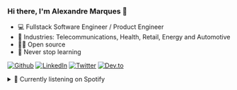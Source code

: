 ### Hi there, I'm Alexandre Marques 👋

- 💻 Fullstack Software Engineer / Product Engineer
- 🔭 Industries: Telecommunications, Health, Retail, Energy and Automotive
- 🧑‍💻 Open source
- 🌱 Never stop learning

[![Github][github-shield]][author-github]
[![LinkedIn][linkedin-shield]][author-linkedin]
[![Twitter][twitter-shield]][author-twitter]
[![Dev.to][devdotto-shield]][author-devdotto]

<details>
  <summary>🎵 Currently listening on Spotify</summary> 
  <img alt="playing now" src="https://spotify-now-playing-svg.vercel.app/api" width="460" height="60">
</details>

[github-shield]: https://img.shields.io/badge/GitHub-100000?style=for-the-badge&logo=github&logoColor=white
[linkedin-shield]: https://img.shields.io/badge/LinkedIn-0077B5?style=for-the-badge&logo=linkedin&logoColor=white
[twitter-shield]: https://img.shields.io/badge/Twitter-1DA1F2?style=for-the-badge&logo=twitter&logoColor=white
[devdotto-shield]: https://img.shields.io/badge/dev.to-0A0A0A?style=for-the-badge&logo=devdotto&logoColor=white

[author-linkedin]:https://www.linkedin.com/in/alexandre-marques-ba87a877
[author-github]:https://links.alexandremarques.io/github
[author-twitter]: https://links.alexandremarques.io/twitter
[author-devdotto]: https://dev.to/alexmarqs
